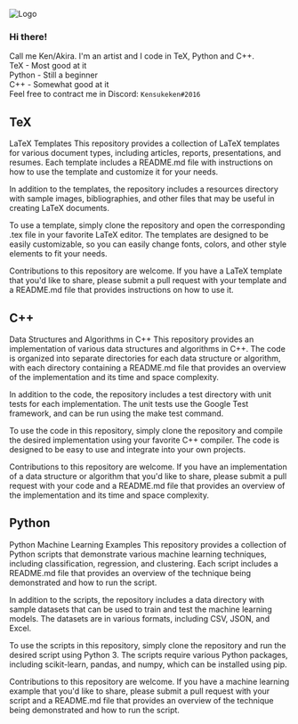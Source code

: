 ![Logo](https://cdn.discordapp.com/attachments/934212312921931786/1007127092464463902/ezgif.com-gif-maker1.gif)
### Hi there!
Call me Ken/Akira. I'm an artist and I code in TeX, Python and C++. <br/>
TeX - Most good at it <br/>
Python - Still a beginner <br/>
C++ - Somewhat good at it <br/>
Feel free to contract me in Discord: `Kensukeken#2016`

## TeX
LaTeX Templates
This repository provides a collection of LaTeX templates for various document types, including articles, reports, presentations, and resumes. Each template includes a README.md file with instructions on how to use the template and customize it for your needs.

In addition to the templates, the repository includes a resources directory with sample images, bibliographies, and other files that may be useful in creating LaTeX documents.

To use a template, simply clone the repository and open the corresponding .tex file in your favorite LaTeX editor. The templates are designed to be easily customizable, so you can easily change fonts, colors, and other style elements to fit your needs.

Contributions to this repository are welcome. If you have a LaTeX template that you'd like to share, please submit a pull request with your template and a README.md file that provides instructions on how to use it.

## C++
Data Structures and Algorithms in C++
This repository provides an implementation of various data structures and algorithms in C++. The code is organized into separate directories for each data structure or algorithm, with each directory containing a README.md file that provides an overview of the implementation and its time and space complexity.

In addition to the code, the repository includes a test directory with unit tests for each implementation. The unit tests use the Google Test framework, and can be run using the make test command.

To use the code in this repository, simply clone the repository and compile the desired implementation using your favorite C++ compiler. The code is designed to be easy to use and integrate into your own projects.

Contributions to this repository are welcome. If you have an implementation of a data structure or algorithm that you'd like to share, please submit a pull request with your code and a README.md file that provides an overview of the implementation and its time and space complexity.

## Python
Python Machine Learning Examples
This repository provides a collection of Python scripts that demonstrate various machine learning techniques, including classification, regression, and clustering. Each script includes a README.md file that provides an overview of the technique being demonstrated and how to run the script.

In addition to the scripts, the repository includes a data directory with sample datasets that can be used to train and test the machine learning models. The datasets are in various formats, including CSV, JSON, and Excel.

To use the scripts in this repository, simply clone the repository and run the desired script using Python 3. The scripts require various Python packages, including scikit-learn, pandas, and numpy, which can be installed using pip.

Contributions to this repository are welcome. If you have a machine learning example that you'd like to share, please submit a pull request with your script and a README.md file that provides an overview of the technique being demonstrated and how to run the script.

